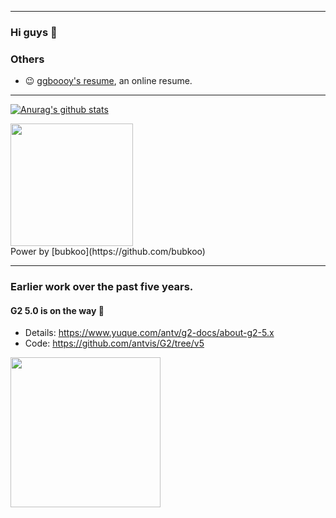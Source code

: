 


-------

### Hi guys 👋



### Others

- 😉 [ggboooy's resume](https://visiky.github.io/resume/?user=ggboooy), an online resume.

-----

 [![Anurag's github stats](https://github-readme-stats.vercel.app/api?username=visiky&theme=dracula&hide=commits)](https://github.com/anuraghazra/github-readme-stats)

<img src="https://bubkoo-server.vercel.app/365dots" height="196"/>
<div>Power by [bubkoo](https://github.com/bubkoo)</div>

-----

### Earlier work over the past five years.

#### G2 5.0 is on the way 🚀

- Details: https://www.yuque.com/antv/g2-docs/about-g2-5.x
- Code: https://github.com/antvis/G2/tree/v5


<a href="https://juejin.cn/book/7031893648145186824"><img align="left" src="https://user-images.githubusercontent.com/7856674/145028516-3fe0020c-2bab-4bb9-b7bf-784433387614.png" height="240" /></a>

